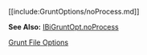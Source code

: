 [[include:GruntOptions/noProcess.md]]

**See Also:** [IBiGruntOpt.noProcess](/grunt-build-include/interfaces/_modules_interfaces_.ibigruntopt.html#noprocess)

[Grunt File Options](../)  